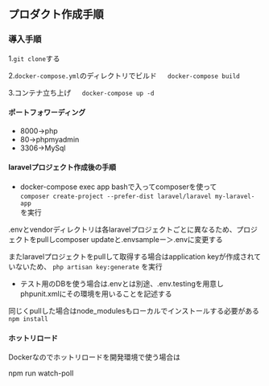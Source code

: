 ## プロダクト作成手順

### 導入手順

1.```git clone```する

2.```docker-compose.yml```のディレクトリでビルド
　
 ```docker-compose build```

3.コンテナ立ち上げ
　
 ```docker-compose up -d```

#### ポートフォワーディング

* 8000→php
* 80→phpmyadmin
* 3306→MySql


#### laravelプロジェクト作成後の手順

* docker-compose exec app bashで入ってcomposerを使って
　<br>```composer create-project --prefer-dist laravel/laravel my-laravel-app```
  <br>を実行


.envとvendorディレクトリは各laravelプロジェクトごとに異なるため、プロジェクトをpullしcomposer updateと.envsampleー＞.envに変更する

またlaravelプロジェクトをpullして取得する場合はapplication keyが作成されていないため、
```php artisan key:generate```
を実行

* テスト用のDBを使う場合は.envとは別途、.env.testingを用意しphpunit.xmlにその環境を用いることを記述する

同じくpullした場合はnode_modulesもローカルでインストールする必要がある
```npm install```

#### ホットリロード
Dockerなのでホットリロードを開発環境で使う場合は

npm run watch-poll
